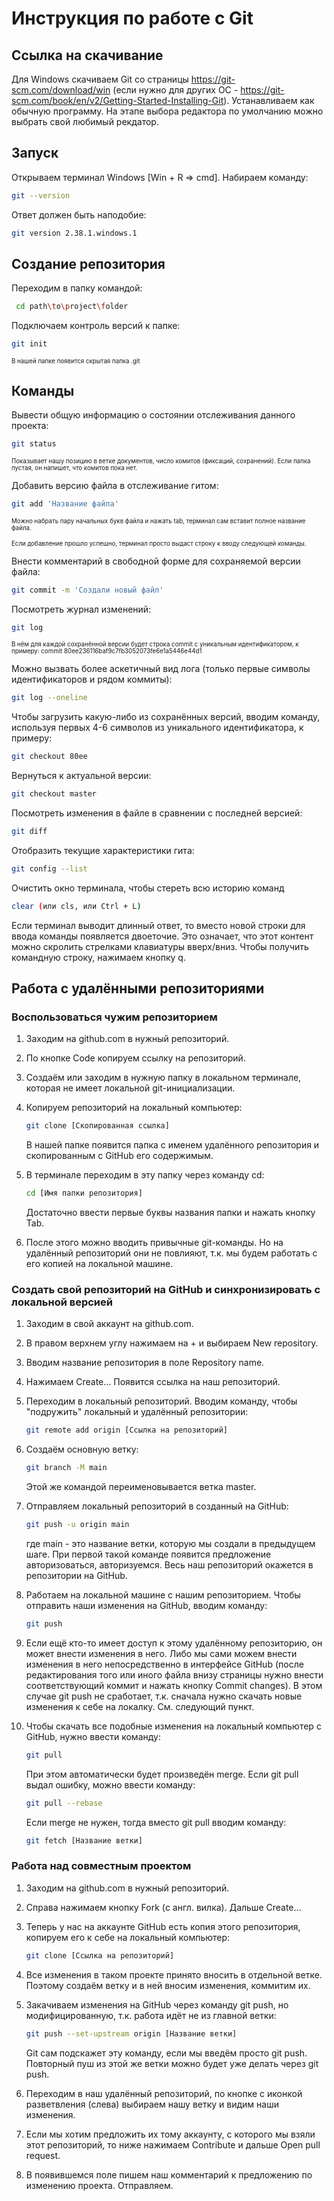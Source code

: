 # Инструкция по работе с Git

## Ссылка на скачивание

Для Windows скачиваем Git со страницы https://git-scm.com/download/win (если нужно для других ОС - https://git-scm.com/book/en/v2/Getting-Started-Installing-Git). Устанавливаем как обычную программу. На этапе выбора редактора по умолчанию можно выбрать свой любимый рекдатор.

## Запуск

Открываем терминал Windows [Win + R => cmd]. Набираем команду:
```sh
git --version
```
Ответ должен быть наподобие:
```sh
git version 2.38.1.windows.1
```
## Создание репозитория

Переходим в папку командой:
```sh
 cd path\to\project\folder
 ```
Подключаем контроль версий к папке:
```sh
git init
```
<sub><sup>В нашей папке появится скрытая папка .git</sup></sub>

## Команды

Вывести общую информацию о состоянии отслеживания данного проекта:
```sh
git status
```
<sub><sup>Показывает нашу позицию в ветке документов, число комитов (фиксаций, сохранений). Если папка пустая, он напишет, что комитов пока нет.</sup></sub>

Добавить версию файла в отслеживание гитом:
```sh
git add 'Название файла'
```
<sub><sup>Можно набрать пару начальных букв файла и нажать tab, терминал сам вставит полное название файла.</sup></sub>

<sub><sup>Если добавление прошло успешно, терминал просто выдаст строку к вводу следующей команды.</sup></sub>

Внести комментарий в свободной форме для сохраняемой версии файла:
```sh
git commit -m 'Создали новый файл'
```

Посмотреть журнал изменений:
```sh
git log
```
<sub><sup>В нём для каждой сохранённой версии будет строка commit с уникальным идентификатором, к примеру:
commit 80ee236116baf9c7fb3052073fe6e1a5446e44d1</sup></sub>

Можно вызвать более аскетичный вид лога (только первые символы идентификаторов и рядом коммиты):
```sh
git log --oneline
```
Чтобы загрузить какую-либо из сохранённых версий, вводим команду, используя первых 4-6 символов из уникального идентификатора, к примеру:
```sh
git checkout 80ee
```
Вернуться к актуальной версии:
```sh
git checkout master
```
Посмотреть изменения в файле в сравнении с последней версией:
```sh
git diff
```
Отобразить текущие характеристики гита:
```sh
git config --list
```
Очистить окно терминала, чтобы стереть всю историю команд
```sh
clear (или cls, или Ctrl + L)
```
Если терминал выводит длинный ответ, то вместо новой строки для ввода команды появляется двоеточие. Это означает, что этот контент можно скролить стрелками клавиатуры вверх/вниз. Чтобы получить командную строку, нажимаем кнопку q.

## Работа с удалёнными репозиториями

### Воспользоваться чужим репозиторием

1. Заходим на github.com в нужный репозиторий.

2. По кнопке Code копируем ссылку на репозиторий.

3. Создаём или заходим в нужную папку в локальном терминале, которая не имеет локальной git-инициализации.

4. Копируем репозиторий на локальный компьютер:
    ```sh
    git clone [Скопированная ссылка]
    ```
    В нашей папке появится папка с именем удалённого репозитория и скопированным с GitHub его содержимым.

5. В терминале переходим в эту папку через команду cd:
    ```sh
    cd [Имя папки репозитория]
    ```
	Достаточно ввести первые буквы названия папки и нажать кнопку Tab.

6. После этого можно вводить привычные git-команды. Но на удалённый репозиторий они не повлияют, т.к. мы будем работать с его копией на локальной машине.

### Создать свой репозиторий на GitHub и синхронизировать с локальной версией

1. Заходим в свой аккаунт на github.com.

2. В правом верхнем углу нажимаем на + и выбираем New repository.

3. Вводим название репозитория в поле Repository name.

4. Нажимаем Create… Появится ссылка на наш репозиторий.

5. Переходим в локальный репозиторий.
	Вводим команду, чтобы "подружить" локальный и удалённый репозитории:
	```sh
    git remote add origin [Ссылка на репозиторий]
    ```
6. Создаём основную ветку:
    ```sh
	git branch -M main
    ```
	Этой же командой переименовывается ветка master.
	
7. Отправляем локальный репозиторий в созданный на GitHub:
    ```sh
	git push -u origin main
    ```
    где main - это название ветки, которую мы создали в предыдущем шаге.
	При первой такой команде появится предложение авторизоваться, авторизуемся.
	Весь наш репозиторий окажется в репозитории на GitHub.

8. Работаем на локальной машине с нашим репозиторием.
	Чтобы отправить наши изменения на GitHub, вводим команду:
    ```sh
	git push
    ```
	
9. Если ещё кто-то имеет доступ к этому удалённому репозиторию, он может внести изменения в него. Либо мы сами можем внести изменения в него непосредственно в интерфейсе GitHub (после редактирования того или иного файла внизу страницы нужно внести соответствующий коммит и нажать кнопку Commit changes).
В этом случае git push не сработает, т.к. сначала нужно скачать новые изменения к себе на локалку. См. следующий пункт.

10. Чтобы скачать все подобные изменения на локальный компьютер с GitHub, нужно ввести команду:
    ```sh
	git pull
    ```
    При этом автоматически будет произведён merge.
	Если git pull выдал ошибку, можно ввести команду: 
    ```sh
    git pull --rebase
    ```
	Если merge не нужен, тогда вместо git pull вводим команду:
    ```sh
	git fetch [Название ветки]
    ```

### Работа над совместным проектом

1. Заходим на github.com в нужный репозиторий.

2. Справа нажимаем кнопку Fork (с англ. вилка). Дальше Create…

3. Теперь у нас на аккаунте GitHub есть копия этого репозитория, копируем его к себе на локальный компьютер:
    ```sh
	git clone [Ссылка на репозиторий]
    ```

4. Все изменения в таком проекте принято вносить в отдельной ветке. Поэтому создаём ветку и в ней вносим изменения, коммитим их.

5. Закачиваем изменения на GitHub через команду git push, но модифицированную, т.к. работа идёт не из главной ветки:
    ```sh
	git push --set-upstream origin [Название ветки]
    ```
	Git сам подскажет эту команду, если мы введём просто git push.
	Повторный пуш из этой же ветки можно будет уже делать через git push.
	
6. Переходим в наш удалённый репозиторий, по кнопке с иконкой разветвления (слева) выбираем нашу ветку и видим наши изменения.

7. Если мы хотим предложить их тому аккаунту, с которого мы взяли этот репозиторий, то ниже нажимаем Contribute и дальше Open pull request.

8. В появившемся поле пишем наш комментарий к предложению по изменению проекта. Отправляем. 
